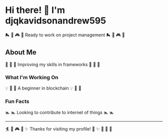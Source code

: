 # Hi there! 👋 I'm djqkavidsonandrew595

🛼 🏏 🎮 🎰 Ready to work on project management 🛼 🏏 🎮 🎰

## About Me
🎯 🎤 🏒 Improving my skills in frameworks 🎯 🎤 🏒

### What I'm Working On
💡 🎤 🎳 A beginner in blockchain 💡 🎤 🎳

### Fun Facts
🏊 🏊 Looking to contribute to internet of things 🏊 🏊

---
🏄 🎱 🎮 🏸 ✨ Thanks for visiting my profile! 🎣 ✨ 🎽 🚵 🛶
